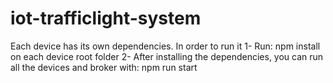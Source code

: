 # iot-trafficlight-system

Each device has its own dependencies.
In order to run it
1- Run: npm install on each device root folder
2- After installing the dependencies, you can run all the devices and broker with: npm run start
